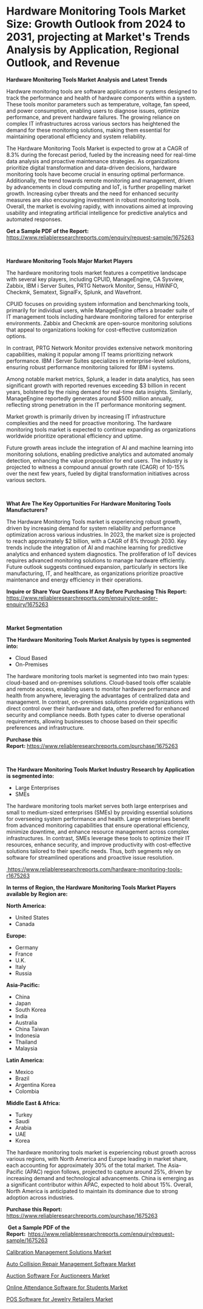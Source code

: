 <p><h1>Hardware Monitoring Tools Market Size: Growth Outlook from 2024 to 2031, projecting at Market's Trends Analysis by Application, Regional Outlook, and Revenue</h1></p><p><strong>Hardware Monitoring Tools Market Analysis and Latest Trends</strong></p>
<p><p>Hardware monitoring tools are software applications or systems designed to track the performance and health of hardware components within a system. These tools monitor parameters such as temperature, voltage, fan speed, and power consumption, enabling users to diagnose issues, optimize performance, and prevent hardware failures. The growing reliance on complex IT infrastructures across various sectors has heightened the demand for these monitoring solutions, making them essential for maintaining operational efficiency and system reliability.</p><p>The Hardware Monitoring Tools Market is expected to grow at a CAGR of 8.3% during the forecast period, fueled by the increasing need for real-time data analysis and proactive maintenance strategies. As organizations prioritize digital transformation and data-driven decisions, hardware monitoring tools have become crucial in ensuring optimal performance. Additionally, the trend towards remote monitoring and management, driven by advancements in cloud computing and IoT, is further propelling market growth. Increasing cyber threats and the need for enhanced security measures are also encouraging investment in robust monitoring tools. Overall, the market is evolving rapidly, with innovations aimed at improving usability and integrating artificial intelligence for predictive analytics and automated responses.</p></p>
<p><strong>Get a Sample PDF of the Report:&nbsp;</strong> <a href="https://www.reliableresearchreports.com/enquiry/request-sample/1675263?utm_campaign=1430&utm_medium=2&utm_source=Github&utm_content=ia&utm_term=10102024&utm_id=hardware-monitoring-tools">https://www.reliableresearchreports.com/enquiry/request-sample/1675263</a></p>
<p>&nbsp;</p>
<p><strong>Hardware Monitoring Tools Major Market Players</strong></p>
<p><p>The hardware monitoring tools market features a competitive landscape with several key players, including CPUID, ManageEngine, CA Sysview, Zabbix, IBM i Server Suites, PRTG Network Monitor, Sensu, HWiNFO, Checkmk, Sematext, SignalFx, Splunk, and Wavefront. </p><p>CPUID focuses on providing system information and benchmarking tools, primarily for individual users, while ManageEngine offers a broader suite of IT management tools including hardware monitoring tailored for enterprise environments. Zabbix and Checkmk are open-source monitoring solutions that appeal to organizations looking for cost-effective customization options. </p><p>In contrast, PRTG Network Monitor provides extensive network monitoring capabilities, making it popular among IT teams prioritizing network performance. IBM i Server Suites specializes in enterprise-level solutions, ensuring robust performance monitoring tailored for IBM i systems.</p><p>Among notable market metrics, Splunk, a leader in data analytics, has seen significant growth with reported revenues exceeding $3 billion in recent years, bolstered by the rising demand for real-time data insights. Similarly, ManageEngine reportedly generates around $500 million annually, reflecting strong penetration in the IT performance monitoring segment.</p><p>Market growth is primarily driven by increasing IT infrastructure complexities and the need for proactive monitoring. The hardware monitoring tools market is expected to continue expanding as organizations worldwide prioritize operational efficiency and uptime.</p><p>Future growth areas include the integration of AI and machine learning into monitoring solutions, enabling predictive analytics and automated anomaly detection, enhancing the value proposition for end users. The industry is projected to witness a compound annual growth rate (CAGR) of 10-15% over the next few years, fueled by digital transformation initiatives across various sectors.</p></p>
<p>&nbsp;</p>
<p><strong>What Are The Key Opportunities For Hardware Monitoring Tools Manufacturers?</strong></p>
<p><p>The Hardware Monitoring Tools market is experiencing robust growth, driven by increasing demand for system reliability and performance optimization across various industries. In 2023, the market size is projected to reach approximately $2 billion, with a CAGR of 8% through 2030. Key trends include the integration of AI and machine learning for predictive analytics and enhanced system diagnostics. The proliferation of IoT devices requires advanced monitoring solutions to manage hardware efficiently. Future outlook suggests continued expansion, particularly in sectors like manufacturing, IT, and healthcare, as organizations prioritize proactive maintenance and energy efficiency in their operations.</p></p>
<p><strong>Inquire or Share Your Questions If Any Before Purchasing This Report:</strong> <a href="https://www.reliableresearchreports.com/enquiry/pre-order-enquiry/1675263?utm_campaign=1430&utm_medium=2&utm_source=Github&utm_content=ia&utm_term=10102024&utm_id=hardware-monitoring-tools">https://www.reliableresearchreports.com/enquiry/pre-order-enquiry/1675263</a></p>
<p>&nbsp;</p>
<p><strong>Market Segmentation</strong></p>
<p><strong>The Hardware Monitoring Tools Market Analysis by types is segmented into:</strong></p>
<p><ul><li>Cloud Based</li><li>On-Premises</li></ul></p>
<p><p>The hardware monitoring tools market is segmented into two main types: cloud-based and on-premises solutions. Cloud-based tools offer scalable and remote access, enabling users to monitor hardware performance and health from anywhere, leveraging the advantages of centralized data and management. In contrast, on-premises solutions provide organizations with direct control over their hardware and data, often preferred for enhanced security and compliance needs. Both types cater to diverse operational requirements, allowing businesses to choose based on their specific preferences and infrastructure.</p></p>
<p><strong>Purchase this Report:&nbsp;</strong><a href="https://www.reliableresearchreports.com/purchase/1675263?utm_campaign=1430&utm_medium=2&utm_source=Github&utm_content=ia&utm_term=10102024&utm_id=hardware-monitoring-tools">https://www.reliableresearchreports.com/purchase/1675263</a></p>
<p>&nbsp;</p>
<p><strong>The Hardware Monitoring Tools Market Industry Research by Application is segmented into:</strong></p>
<p><ul><li>Large Enterprises</li><li>SMEs</li></ul></p>
<p><p>The hardware monitoring tools market serves both large enterprises and small to medium-sized enterprises (SMEs) by providing essential solutions for overseeing system performance and health. Large enterprises benefit from advanced monitoring capabilities that ensure operational efficiency, minimize downtime, and enhance resource management across complex infrastructures. In contrast, SMEs leverage these tools to optimize their IT resources, enhance security, and improve productivity with cost-effective solutions tailored to their specific needs. Thus, both segments rely on software for streamlined operations and proactive issue resolution.</p></p>
<p><a href="https://www.reliableresearchreports.com/hardware-monitoring-tools-r1675263?utm_campaign=1430&utm_medium=2&utm_source=Github&utm_content=ia&utm_term=10102024&utm_id=hardware-monitoring-tools">&nbsp;https://www.reliableresearchreports.com/hardware-monitoring-tools-r1675263</a></p>
<p><strong>In terms of Region, the Hardware Monitoring Tools Market Players available by Region are:</strong></p>
<p>
    <p> <strong> North America: </strong>
        <ul>
            <li>United States</li>
            <li>Canada</li>
        </ul>
        </p> 
    <p> <strong> Europe: </strong>
        <ul>
            <li>Germany</li>
            <li>France</li>
            <li>U.K.</li>
            <li>Italy</li>
            <li>Russia</li>
        </ul>
        </p> 
    <p> <strong> Asia-Pacific: </strong>
        <ul>
            <li>China</li>
            <li>Japan</li>
            <li>South Korea</li>
            <li>India</li>
            <li>Australia</li>
            <li>China Taiwan</li>
            <li>Indonesia</li>
            <li>Thailand</li>
            <li>Malaysia</li>
        </ul>
        </p> 
    <p> <strong> Latin America: </strong>
        <ul>
            <li>Mexico</li>
            <li>Brazil</li>
            <li>Argentina Korea</li>
            <li>Colombia</li>
        </ul>
        </p> 
    <p> <strong> Middle East & Africa: </strong>
        <ul>
            <li>Turkey</li>
            <li>Saudi</li>
            <li>Arabia</li>
            <li>UAE</li>
            <li>Korea</li>
        </ul>
    </p>
    </p>
<p><p>The hardware monitoring tools market is experiencing robust growth across various regions, with North America and Europe leading in market share, each accounting for approximately 30% of the total market. The Asia-Pacific (APAC) region follows, projected to capture around 25%, driven by increasing demand and technological advancements. China is emerging as a significant contributor within APAC, expected to hold about 15%. Overall, North America is anticipated to maintain its dominance due to strong adoption across industries.</p></p>
<p><strong>Purchase this Report: </strong><a href="https://www.reliableresearchreports.com/purchase/1675263?utm_campaign=1430&utm_medium=2&utm_source=Github&utm_content=ia&utm_term=10102024&utm_id=hardware-monitoring-tools">https://www.reliableresearchreports.com/purchase/1675263</a></p>
<p>&nbsp;<strong>Get a Sample PDF of the Report:&nbsp;&nbsp;</strong><a href="https://www.reliableresearchreports.com/enquiry/request-sample/1675263?utm_campaign=1430&utm_medium=2&utm_source=Github&utm_content=ia&utm_term=10102024&utm_id=hardware-monitoring-tools">https://www.reliableresearchreports.com/enquiry/request-sample/1675263</a></p>
<p><strong></strong></p>
<p><p><a href="https://www.linkedin.com/pulse/evolution-calibration-management-solutions-market-key-shifts-mj9qf?utm_campaign=1430&utm_medium=2&utm_source=Github&utm_content=ia&utm_term=10102024&utm_id=hardware-monitoring-tools">Calibration Management Solutions Market</a></p><p><a href="https://www.linkedin.com/pulse/opportunities-challenges-auto-collision-repair-management-7u2fe?utm_campaign=1430&utm_medium=2&utm_source=Github&utm_content=ia&utm_term=10102024&utm_id=hardware-monitoring-tools">Auto Collision Repair Management Software Market</a></p><p><a href="https://www.linkedin.com/pulse/evolution-auction-software-auctioneers-market-key-shifts-dbofe?utm_campaign=1430&utm_medium=2&utm_source=Github&utm_content=ia&utm_term=10102024&utm_id=hardware-monitoring-tools">Auction Software For Auctioneers Market</a></p><p><a href="https://www.linkedin.com/pulse/global-online-attendance-software-students-market-product-rgmpe?utm_campaign=1430&utm_medium=2&utm_source=Github&utm_content=ia&utm_term=10102024&utm_id=hardware-monitoring-tools">Online Attendance Software for Students Market</a></p><p><a href="https://www.linkedin.com/pulse/global-pos-software-jewelry-retailers-market-landscape-future-vkpsf?utm_campaign=1430&utm_medium=2&utm_source=Github&utm_content=ia&utm_term=10102024&utm_id=hardware-monitoring-tools">POS Software for Jewelry Retailers Market</a></p></p>